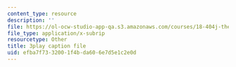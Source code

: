 ```yaml
---
content_type: resource
description: ''
file: https://ol-ocw-studio-app-qa.s3.amazonaws.com/courses/18-404j-theory-of-computation-fall-2020/efba7f7332001f4bda606e7d5e1c2e0d_1VhnDdQsELo.srt
file_type: application/x-subrip
resourcetype: Other
title: 3play caption file
uid: efba7f73-3200-1f4b-da60-6e7d5e1c2e0d
---
```

